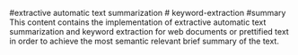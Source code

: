 #extractive automatic text summarization # keyword-extraction #summary
This content contains the implementation of extractive automatic text summarization and keyword extraction for web documents or prettified text in order to achieve the most semantic relevant brief summary of the text.
